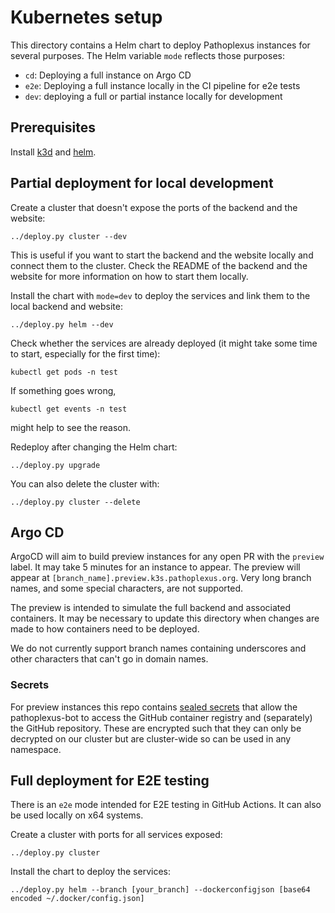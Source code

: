 # Kubernetes setup

This directory contains a Helm chart to deploy Pathoplexus instances for several purposes. 
The Helm variable `mode` reflects those purposes:
* `cd`: Deploying a full instance on Argo CD
* `e2e`: Deploying a full instance locally in the CI pipeline for e2e tests
* `dev`: deploying a full or partial instance locally for development

## Prerequisites

Install [k3d](https://k3d.io/v5.6.0/) and [helm](https://helm.sh/).

## Partial deployment for local development

Create a cluster that doesn't expose the ports of the backend and the website:
```shell
../deploy.py cluster --dev
```
This is useful if you want to start the backend and the website locally and connect them to the cluster.
Check the README of the backend and the website for more information on how to start them locally.

Install the chart with `mode=dev` to deploy the services and link them to the local backend and website:
```shell
../deploy.py helm --dev
```

Check whether the services are already deployed (it might take some time to start, especially for the first time):
```shell
kubectl get pods -n test
```

If something goes wrong,
```shell
kubectl get events -n test
```
might help to see the reason.

Redeploy after changing the Helm chart:
```shell
../deploy.py upgrade
```

You can also delete the cluster with:
```shell
../deploy.py cluster --delete
```

## Argo CD
ArgoCD will aim to build preview instances for any open PR with the `preview` label. It may take 5 minutes for an instance to appear. The preview will appear at `[branch_name].preview.k3s.pathoplexus.org`. Very long branch names, and some special characters, are not supported.

The preview is intended to simulate the full backend and associated containers. It may be necessary to update this directory when changes are made to how containers need to be deployed.

We do not currently support branch names containing underscores and other characters that can't go in domain names.

### Secrets

For preview instances this repo contains [sealed secrets](https://sealed-secrets.netlify.app/) that allow the pathoplexus-bot to access the GitHub container registry and (separately) the GitHub repository. These are encrypted such that they can only be decrypted on our cluster but are cluster-wide so can be used in any namespace.

## Full deployment for E2E testing

There is an `e2e` mode intended for E2E testing in GitHub Actions.
It can also be used locally on x64 systems.

Create a cluster with ports for all services exposed:
```shell
../deploy.py cluster
```

Install the chart to deploy the services:
```shell
../deploy.py helm --branch [your_branch] --dockerconfigjson [base64 encoded ~/.docker/config.json]
```
